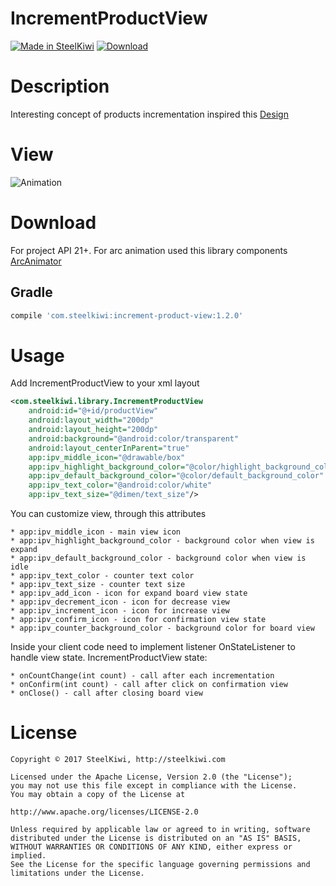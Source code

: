 # IncrementProductView

[![Made in SteelKiwi](https://github.com/steelkiwi/IncrementProductView/blob/master/assets/made_in_steelkiwi.png)](http://steelkiwi.com/blog/)
[ ![Download](https://api.bintray.com/packages/soulyaroslav/maven/increment-product-view/images/download.svg) ](https://bintray.com/soulyaroslav/maven/increment-product-view/_latestVersion)
# Description

Interesting concept of products incrementation inspired this [Design](https://dribbble.com/shots/1769468-Product-Animation)

# View

![Animation](https://github.com/steelkiwi/IncrementProductView/blob/master/assets/animation.gif)

# Download

For project API 21+.
For arc animation used this library components [ArcAnimator](https://github.com/asyl/ArcAnimator)

## Gradle

```gradle
compile 'com.steelkiwi:increment-product-view:1.2.0'
```

# Usage

Add IncrementProductView to your xml layout

```xml
<com.steelkiwi.library.IncrementProductView
    android:id="@+id/productView"
    android:layout_width="200dp"
    android:layout_height="200dp"
    android:background="@android:color/transparent"
    android:layout_centerInParent="true"
    app:ipv_middle_icon="@drawable/box"
    app:ipv_highlight_background_color="@color/highlight_background_color"
    app:ipv_default_background_color="@color/default_background_color"
    app:ipv_text_color="@android:color/white"
    app:ipv_text_size="@dimen/text_size"/>
```

You can customize view, through this attributes

    * app:ipv_middle_icon - main view icon
    * app:ipv_highlight_background_color - background color when view is expand
    * app:ipv_default_background_color - background color when view is idle
    * app:ipv_text_color - counter text color
    * app:ipv_text_size - counter text size
    * app:ipv_add_icon - icon for expand board view state
    * app:ipv_decrement_icon - icon for decrease view
    * app:ipv_increment_icon - icon for increase view
    * app:ipv_confirm_icon - icon for confirmation view state
    * app:ipv_counter_background_color - background color for board view

Inside your client code need to implement listener OnStateListener to handle view state.
IncrementProductView state:

    * onCountChange(int count) - call after each incrementation
    * onConfirm(int count) - call after click on confirmation view
    * onClose() - call after closing board view



# License

```
Copyright © 2017 SteelKiwi, http://steelkiwi.com

Licensed under the Apache License, Version 2.0 (the "License");
you may not use this file except in compliance with the License.
You may obtain a copy of the License at

http://www.apache.org/licenses/LICENSE-2.0

Unless required by applicable law or agreed to in writing, software
distributed under the License is distributed on an "AS IS" BASIS,
WITHOUT WARRANTIES OR CONDITIONS OF ANY KIND, either express or implied.
See the License for the specific language governing permissions and
limitations under the License.
```
